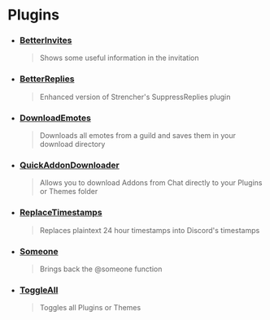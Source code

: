 # Plugins

- ### [BetterInvites](https://github.com/HypedDomi/BetterDiscordStuff/tree/main/Plugins/BetterInvites "BetterInvites")
    > Shows some useful information in the invitation

- ### [BetterReplies](https://github.com/HypedDomi/BetterDiscordStuff/tree/main/Plugins/BetterReplies "BetterReplies")
    > Enhanced version of Strencher's SuppressReplies plugin

- ### [DownloadEmotes](https://github.com/HypedDomi/BetterDiscordStuff/tree/main/Plugins/DownloadEmotes "DownloadEmotes")
    > Downloads all emotes from a guild and saves them in your download directory

- ### [QuickAddonDownloader](https://github.com/HypedDomi/BetterDiscordStuff/tree/main/Plugins/QuickAddonDownloader "QuickAddonDownloader")
    > Allows you to download Addons from Chat directly to your Plugins or Themes folder

- ### [ReplaceTimestamps](https://github.com/HypedDomi/BetterDiscordStuff/tree/main/Plugins/ReplaceTimestamps "ReplaceTimestamps")
    > Replaces plaintext 24 hour timestamps into Discord's timestamps

- ### [Someone](https://github.com/HypedDomi/BetterDiscordStuff/tree/main/Plugins/Someone "Someone")
    > Brings back the @someone function

- ### [ToggleAll](https://github.com/HypedDomi/BetterDiscordStuff/tree/main/Plugins/ToggleAll "ToggleAll")
    > Toggles all Plugins or Themes